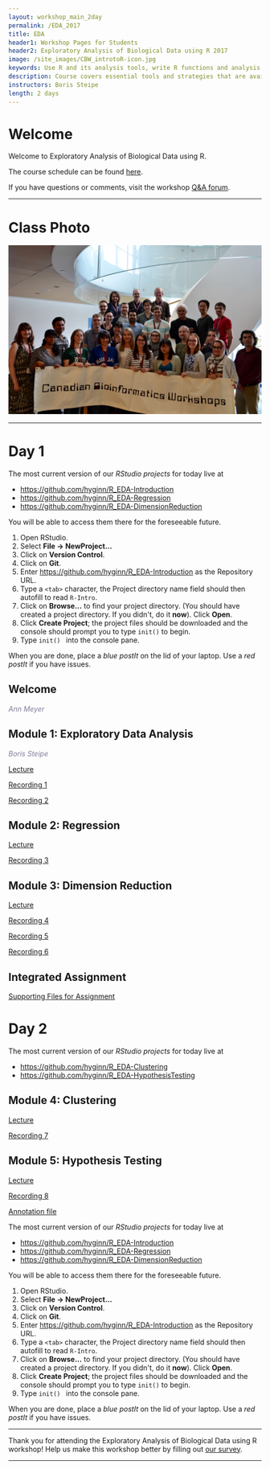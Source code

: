 ```yaml
---
layout: workshop_main_2day
permalink: /EDA_2017
title: EDA
header1: Workshop Pages for Students
header2: Exploratory Analysis of Biological Data using R 2017
image: /site_images/CBW_introtoR-icon.jpg
keywords: Use R and its analysis tools, write R functions and analysis scripts, plot and visualize data
description: Course covers essential tools and strategies that are available for EDA through the free statistical workbench R.
instructors: Boris Steipe
length: 2 days
---
```


# Welcome <a id="welcome"></a>

Welcome to Exploratory Analysis of Biological Data using R.  

The course schedule can be found [here](https://bioinformaticsdotca.github.io/eda_2017_schedule). 

If you have questions or comments, visit the workshop [Q&A forum](https://noteapp.com/EDA2017).

***

# Class Photo
 
<img src="https://github.com/bioinformaticsdotca/EDA_2017/blob/master/CBW-June-13.jpeg?raw=true" alt="Class Photo" width="750" />


***

# Day 1 <a id="day1"></a>

The most current version of our *RStudio projects* for today live at 

* <https://github.com/hyginn/R_EDA-Introduction>
* <https://github.com/hyginn/R_EDA-Regression>
* <https://github.com/hyginn/R_EDA-DimensionReduction>

You will be able to access them there for the foreseeable future.

1. Open RStudio.
2. Select **File → NewProject...**
3. Click on **Version Control**.
4. Click on **Git**.
5. Enter https://github.com/hyginn/R_EDA-Introduction as the Repository URL.
6. Type a `<tab>` character, the Project directory name field should then autofill to read `R-Intro`.
7. Click on **Browse...** to find your project directory. (You should have created a project directory. If you didn't, do it **now**). Click **Open**.
8. Click **Create Project**; the project files should be downloaded and the console should prompt you to type `init()` to begin.
9. Type `init() ` into the console pane.

When you are done, place a _blue postIt_ on the lid of your laptop. Use a _red postIt_ if you have issues.

## Welcome

*<font color="#827e9c">Ann Meyer</font>*

## Module 1: Exploratory Data Analysis

*<font color="#827e9c">Boris Steipe</font>* 

[Lecture](https://drive.google.com/a/bioinformatics.ca/file/d/1Nc3yfA4N_Dt1iJKQ-xeSoByaxZmbxMJs/view?usp=sharing)  

[Recording 1](https://youtu.be/WrnPBo2ecnA)

[Recording 2](https://youtu.be/CIXv0GukBxc)

## Module 2: Regression
[Lecture](https://drive.google.com/a/bioinformatics.ca/file/d/1EFqsv_pVzYpk9-R-gQvjGASm_rnC8Bva/view?usp=sharing)  

[Recording 3](https://youtu.be/xrB2ceXKQG4)

## Module 3: Dimension Reduction
[Lecture](https://drive.google.com/a/bioinformatics.ca/file/d/1z4y3oBb0CKAA0HsUa6-DAHdtnPOBYSxx/view?usp=sharing)  

[Recording 4](https://youtu.be/hU1p9KxSgzA)

[Recording 5](https://youtu.be/vtTCHBCGq1I)

[Recording 6](https://youtu.be/H633bGQNbkE)

## Integrated Assignment

[Supporting Files for Assignment](https://github.com/bioinformaticsdotca/EDA_2017/raw/master/CBW%20EDA%20Integrated%20Assg%20June2017-v2.tar.gz)

# Day 2 <a id="day2"></a>

The most current version of our *RStudio projects* for today live at 

* <https://github.com/hyginn/R_EDA-Clustering>  
* <https://github.com/hyginn/R_EDA-HypothesisTesting>  

## Module 4: Clustering
[Lecture](https://drive.google.com/a/bioinformatics.ca/file/d/13u2oppUshhfmFT5ni7A7dfGeWmIr8Vex/view?usp=sharing) 

[Recording 7](https://youtu.be/ShDRg7XDMwk)

## Module 5: Hypothesis Testing
[Lecture](https://drive.google.com/a/bioinformatics.ca/file/d/1FeXckHXIjEDnLfESN1ZPlMdoErT2Z39g/view?usp=sharing)  

[Recording 8](https://youtu.be/HheMok7OT6c)

[Annotation file](https://github.com/bioinformaticsdotca/EDA_2017/raw/master/platf%20getGEO(gpl%2C%20AnnotGPL%3DTRUE).rdata)  

The most current version of our *RStudio projects* for today live at 

* <https://github.com/hyginn/R_EDA-Introduction>
* <https://github.com/hyginn/R_EDA-Regression>
* <https://github.com/hyginn/R_EDA-DimensionReduction>


You will be able to access them there for the foreseeable future.

1. Open RStudio.
2. Select **File → NewProject...**
3. Click on **Version Control**.
4. Click on **Git**.
5. Enter https://github.com/hyginn/R_EDA-Introduction as the Repository URL.
6. Type a `<tab>` character, the Project directory name field should then autofill to read `R-Intro`.
7. Click on **Browse...** to find your project directory. (You should have created a project directory. If you didn't, do it **now**). Click **Open**.
8. Click **Create Project**; the project files should be downloaded and the console should prompt you to type `init()` to begin.
9. Type `init() ` into the console pane.

When you are done, place a _blue postIt_ on the lid of your laptop. Use a _red postIt_ if you have issues.

***

Thank you for attending the Exploratory Analysis of Biological Data using R workshop! Help us make this workshop better by filling out [our survey](https://goo.gl/forms/l94qnJll3ThS7EV02).

***


